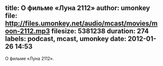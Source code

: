 title: О фильме «Луна 2112»
author: umonkey
file: http://files.umonkey.net/audio/mcast/movies/moon-2112.mp3
filesize: 5381238
duration: 274
labels: podcast, mcast, umonkey
date: 2012-01-26 14:53
---
О фильме «Луна 2112».
